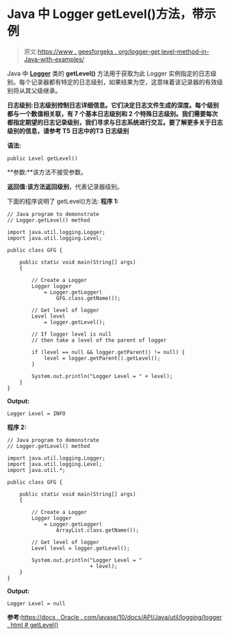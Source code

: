 # Java 中 Logger getLevel()方法，带示例

> 原文:[https://www . geesforgeks . org/logger-get level-method-in-Java-with-examples/](https://www.geeksforgeeks.org/logger-getlevel-method-in-java-with-examples/)

Java 中 **[Logger](https://www.geeksforgeeks.org/logging-in-java/)** 类的 **getLevel()** 方法用于获取为此 Logger 实例指定的日志级别。每个记录器都有特定的日志级别，如果结果为空，这意味着该记录器的有效级别将从其父级继承。

**日志级别:**日志级别控制日志详细信息。它们决定日志文件生成的深度。每个级别都与一个数值相关联，有 7 个基本日志级别和 2 个特殊日志级别。我们需要每次都指定期望的日志记录级别，我们寻求与日志系统进行交互。要了解更多关于日志级别的信息，请参考 T5 日志中的**T3 日志级别**

**语法:**

```
public Level getLevel()

```

**参数:**该方法不接受参数。

**返回值:**该方法返回**级别**，代表记录器级别。

下面的程序说明了 getLevel()方法:
**程序 1:**

```
// Java program to demonstrate
// Logger.getLevel() method

import java.util.logging.Logger;
import java.util.logging.Level;

public class GFG {

    public static void main(String[] args)
    {

        // Create a Logger
        Logger logger
            = Logger.getLogger(
                GFG.class.getName());

        // Get level of logger
        Level level
            = logger.getLevel();

        // If logger level is null
        // then take a level of the parent of logger

        if (level == null && logger.getParent() != null) {
            level = logger.getParent().getLevel();
        }

        System.out.println("Logger Level = " + level);
    }
}
```

**Output:**

```
Logger Level = INFO

```

**程序 2:**

```
// Java program to demonstrate
// Logger.getLevel() method

import java.util.logging.Logger;
import java.util.logging.Level;
import java.util.*;

public class GFG {

    public static void main(String[] args)
    {

        // Create a Logger
        Logger logger
            = Logger.getLogger(
                ArrayList.class.getName());

        // Get level of logger
        Level level = logger.getLevel();

        System.out.println("Logger Level = "
                           + level);
    }
}
```

**Output:**

```
Logger Level = null

```

**参考:**[https://docs . Oracle . com/javase/10/docs/API/Java/util/logging/logger . html # getLevel()](https://docs.oracle.com/javase/10/docs/api/java/util/logging/Logger.html#getLevel())